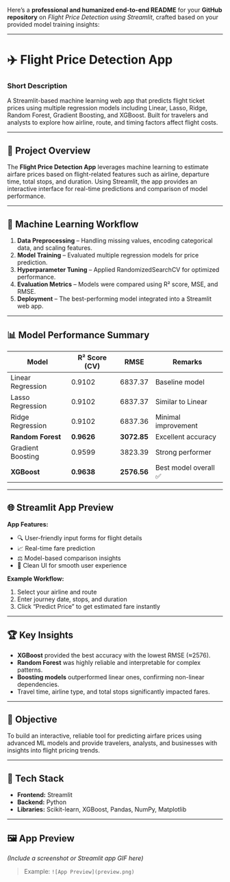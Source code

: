Here’s a **professional and humanized end-to-end README** for your **GitHub repository** on *Flight Price Detection using Streamlit*, crafted based on your provided model training insights:

---

# ✈️ Flight Price Detection App

### **Short Description**

A Streamlit-based machine learning web app that predicts flight ticket prices using multiple regression models including Linear, Lasso, Ridge, Random Forest, Gradient Boosting, and XGBoost. Built for travelers and analysts to explore how airline, route, and timing factors affect flight costs.

---

## 🚀 Project Overview

The **Flight Price Detection App** leverages machine learning to estimate airfare prices based on flight-related features such as airline, departure time, total stops, and duration. Using Streamlit, the app provides an interactive interface for real-time predictions and comparison of model performance.

---

## 🧠 Machine Learning Workflow

1. **Data Preprocessing** – Handling missing values, encoding categorical data, and scaling features.
2. **Model Training** – Evaluated multiple regression models for price prediction.
3. **Hyperparameter Tuning** – Applied RandomizedSearchCV for optimized performance.
4. **Evaluation Metrics** – Models were compared using R² score, MSE, and RMSE.
5. **Deployment** – The best-performing model integrated into a Streamlit web app.

---

## 📊 Model Performance Summary

| Model             | R² Score (CV) | RMSE        | Remarks              |
| ----------------- | ------------- | ----------- | -------------------- |
| Linear Regression | 0.9102        | 6837.37     | Baseline model       |
| Lasso Regression  | 0.9102        | 6837.37     | Similar to Linear    |
| Ridge Regression  | 0.9102        | 6837.36     | Minimal improvement  |
| **Random Forest** | **0.9626**    | **3072.85** | Excellent accuracy   |
| Gradient Boosting | 0.9599        | 3823.39     | Strong performer     |
| **XGBoost**       | **0.9638**    | **2576.56** | Best model overall ✅ |

---

## 🌐 Streamlit App Preview

**App Features:**

* 🔍 User-friendly input forms for flight details
* 📈 Real-time fare prediction
* ⚖️ Model-based comparison insights
* 🎨 Clean UI for smooth user experience

**Example Workflow:**

1. Select your airline and route
2. Enter journey date, stops, and duration
3. Click “Predict Price” to get estimated fare instantly

---

## 🏆 Key Insights

* **XGBoost** provided the best accuracy with the lowest RMSE (≈2576).
* **Random Forest** was highly reliable and interpretable for complex patterns.
* **Boosting models** outperformed linear ones, confirming non-linear dependencies.
* Travel time, airline type, and total stops significantly impacted fares.

---

## 🎯 Objective

To build an interactive, reliable tool for predicting airfare prices using advanced ML models and provide travelers, analysts, and businesses with insights into flight pricing trends.

---

## 🧩 Tech Stack

* **Frontend:** Streamlit
* **Backend:** Python
* **Libraries:** Scikit-learn, XGBoost, Pandas, NumPy, Matplotlib

---

## 🖼️ App Preview

*(Include a screenshot or Streamlit app GIF here)*

> Example: `![App Preview](preview.png)`

